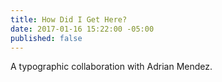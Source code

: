 ```yaml
---
title: How Did I Get Here?
date: 2017-01-16 15:22:00 -05:00
published: false
---
```


A typographic collaboration with Adrian Mendez.